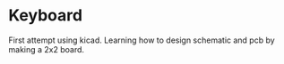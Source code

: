# Keyboard
First attempt using kicad. Learning how to design schematic and pcb by making a 2x2 board.
